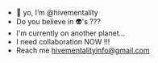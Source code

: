 - 👋 yo, I’m @hivementality
- Do you believe in 👽's ???
- I'm currently on another planet...
- I need collaboration NOW !!!
- Reach me hivementalityinfo@gmail.com

<!---
nobody cares.
--->
